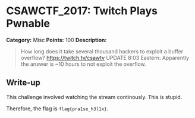 # CSAWCTF_2017: Twitch Plays Pwnable

**Category:** Misc
**Points:** 100
**Description:**

>How long does it take several thousand hackers to exploit a buffer overflow?
https://twitch.tv/csawtv
UPDATE 8:03 Eastern: Apparently the answer is ~10 hours to not exploit the overflow.

## Write-up
This challenge involved watching the stream continously. This is stupid.

Therefore, the flag is `flag{pra1se_h3l1x}`.
